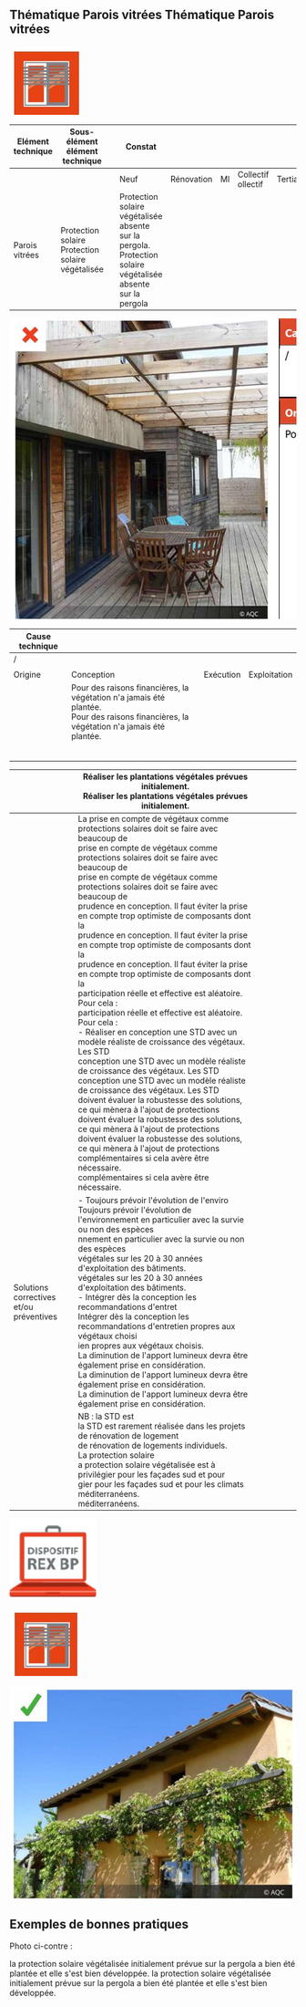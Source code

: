 ## Thématique Parois vitrées Thématique Parois vitrées

![](<images/Parois vitrées - Protection solaire végétalisée - Bonne pratique/_page_0_Picture_1.jpeg>)

| Elément technique | Sous- élément<br>élément<br>technique                   |  | Constat                                                                                                         |            |    |                       |           |  |
|-------------------|---------------------------------------------------------|--|-----------------------------------------------------------------------------------------------------------------|------------|----|-----------------------|-----------|--|
|                   |                                                         |  | Neuf                                                                                                            | Rénovation | MI | Collectif<br>ollectif | Tertiaire |  |
| Parois vitrées    | Protection solaire<br>Protection solaire<br>végétalisée |  | Protection solaire végétalisée absente sur la pergola.<br>Protection solaire végétalisée absente sur la pergola |            |    |                       |           |  |

![](<images/Parois vitrées - Protection solaire végétalisée - Bonne pratique/_page_0_Picture_3.jpeg>)

| Cause technique |                                                                                                                                            |           |              |
|-----------------|--------------------------------------------------------------------------------------------------------------------------------------------|-----------|--------------|
| /               |                                                                                                                                            |           |              |
|                 |                                                                                                                                            |           |              |
| Origine         | Conception                                                                                                                                 | Exécution | Exploitation |
|                 | Pour des raisons financières, la végétation n'a jamais été plantée.<br>Pour des raisons financières, la végétation n'a jamais été plantée. |           |              |
|                 |                                                                                                                                            |           |              |
|                 |                                                                                                                                            |           |              |
|                 |                                                                                                                                            |           |              |
|                 |                                                                                                                                            |           |              |
|                 |                                                                                                                                            |           |              |
|                 |                                                                                                                                            |           |              |

|                                            | Réaliser les plantations végétales prévues initialement.<br>Réaliser les plantations végétales prévues initialement.                                                                                                                                                                                                                                                                                                                                                                                                                                                                                                                                                                                                                                                                                                                                                                                                                                                                                                                                                                                                                                                                                                                                                                                                                                          |  |  |  |  |  |
|--------------------------------------------|---------------------------------------------------------------------------------------------------------------------------------------------------------------------------------------------------------------------------------------------------------------------------------------------------------------------------------------------------------------------------------------------------------------------------------------------------------------------------------------------------------------------------------------------------------------------------------------------------------------------------------------------------------------------------------------------------------------------------------------------------------------------------------------------------------------------------------------------------------------------------------------------------------------------------------------------------------------------------------------------------------------------------------------------------------------------------------------------------------------------------------------------------------------------------------------------------------------------------------------------------------------------------------------------------------------------------------------------------------------|--|--|--|--|--|
|                                            | La prise en compte de végétaux comme protections solaires doit se faire avec beaucoup de<br>prise en compte de végétaux comme protections solaires doit se faire avec beaucoup de<br>prise en compte de végétaux comme protections solaires doit se faire avec beaucoup de<br>prudence en conception. Il faut éviter la prise en compte trop optimiste de composants dont la<br>prudence en conception. Il faut éviter la prise en compte trop optimiste de composants dont la<br>prudence en conception. Il faut éviter la prise en compte trop optimiste de composants dont la<br>participation réelle et effective est aléatoire. Pour cela :<br>participation réelle et effective est aléatoire. Pour cela :<br>- Réaliser en conception une STD avec un modèle réaliste de croissance des végétaux. Les STD<br>conception une STD avec un modèle réaliste de croissance des végétaux. Les STD<br>conception une STD avec un modèle réaliste de croissance des végétaux. Les STD<br>doivent évaluer la robustesse des solutions, ce qui mènera à l'ajout de protections<br>doivent évaluer la robustesse des solutions, ce qui mènera à l'ajout de protections<br>doivent évaluer la robustesse des solutions, ce qui mènera à l'ajout de protections<br>complémentaires si cela avère être nécessaire.<br>complémentaires si cela avère être nécessaire. |  |  |  |  |  |
| Solutions correctives<br>et/ou préventives | - Toujours prévoir l'évolution de l'enviro<br>Toujours prévoir l'évolution de l'environnement en particulier avec la survie ou non des espèces<br>nnement en particulier avec la survie ou non des espèces<br>végétales sur les 20 à 30 années d'exploitation des bâtiments.<br>végétales sur les 20 à 30 années d'exploitation des bâtiments.<br>- Intégrer dès la conception les recommandations d'entret<br>Intégrer dès la conception les recommandations d'entretien propres aux végétaux choisi<br>ien propres aux végétaux choisis.<br>La diminution de l'apport lumineux devra être également prise en considération.<br>La diminution de l'apport lumineux devra être également prise en considération.<br>La diminution de l'apport lumineux devra être également prise en considération.                                                                                                                                                                                                                                                                                                                                                                                                                                                                                                                                                           |  |  |  |  |  |
|                                            | NB : la STD est<br>la STD est rarement réalisée dans les projets de rénovation de logement<br>de rénovation de logements individuels.<br>La protection solaire<br>a protection solaire végétalisée est à privilégier pour les façades sud et pour<br>gier pour les façades sud et pour les climats<br>méditerranéens.<br>méditerranéens.                                                                                                                                                                                                                                                                                                                                                                                                                                                                                                                                                                                                                                                                                                                                                                                                                                                                                                                                                                                                                      |  |  |  |  |  |

![](<images/Parois vitrées - Protection solaire végétalisée - Bonne pratique/_page_1_Picture_0.jpeg>)

![](<images/Parois vitrées - Protection solaire végétalisée - Bonne pratique/_page_1_Picture_2.jpeg>)

![](<images/Parois vitrées - Protection solaire végétalisée - Bonne pratique/_page_1_Picture_3.jpeg>)

## Exemples de bonnes pratiques

Photo ci-contre :

la protection solaire végétalisée initialement prévue sur la pergola a bien été plantée et elle s'est bien développée. la protection solaire végétalisée initialement prévue sur la pergola a bien été plantée et elle s'est bien développée.